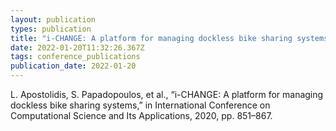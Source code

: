 ```yaml
---
layout: publication
types: publication
title: "i-CHANGE: A platform for managing dockless bike sharing systems"
date: 2022-01-20T11:32:26.367Z
tags: conference_publications
publication_date: 2022-01-20
---
```

<!--StartFragment-->

L. Apostolidis, S. Papadopoulos, et al., “i-CHANGE: A platform for managing dockless bike sharing systems,” in International Conference on Computational Science and Its Applications, 2020, pp. 851–867.

<!--EndFragment-->